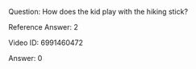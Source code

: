 Question: How does the kid play with the hiking stick?

Reference Answer: 2

Video ID: 6991460472

Answer: 0

